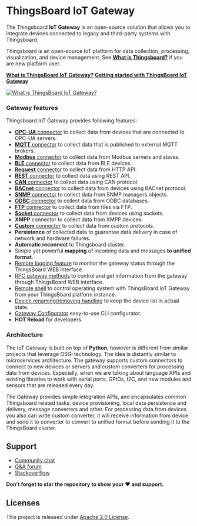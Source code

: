 # ThingsBoard IoT Gateway

The Thingsboard **IoT Gateway** is an open-source solution that allows you to integrate devices connected to legacy and third-party systems with Thingsboard.

Thingsboard is an open-source IoT platform for data collection, processing, visualization, and device management. See [**What is Thingsboard?**](https://thingsboard.io/docs/getting-started-guides/what-is-thingsboard/) if you are new platform user.

[**What is ThingsBoard IoT Gateway?**](https://thingsboard.io/docs/iot-gateway/what-is-iot-gateway/)
[**Getting started with ThingsBoard IoT Gateway**](https://thingsboard.io/docs/iot-gateway/getting-started/)

[![**What is ThingsBoard IoT Gateway?**](https://thingsboard.io/images/gateway/python-gateway-animd-ff.svg)](https://thingsboard.io/docs/iot-gateway/what-is-iot-gateway/)

### Gateway features

Thingsboard IoT Gateway provides following features:

 - [**OPC-UA** connector](https://thingsboard.io/docs/iot-gateway/config/opc-ua/) to collect data from devices that are connected to OPC-UA servers.
 - [**MQTT** connector](https://thingsboard.io/docs/iot-gateway/config/mqtt/) to collect data that is published to external MQTT brokers.
 - [**Modbus** connector](https://thingsboard.io/docs/iot-gateway/config/modbus/) to collect data from Modbus servers and slaves.
 - [**BLE** connector](https://thingsboard.io/docs/iot-gateway/config/ble/) to collect data from BLE devices.
 - [**Request** connector](https://thingsboard.io/docs/iot-gateway/config/request/) to collect data from HTTP API.
 - [**REST** connector](https://thingsboard.io/docs/iot-gateway/config/rest/) to collect data using REST API.
 - [**CAN** connector](https://thingsboard.io/docs/iot-gateway/config/can/) to collect data using CAN protocol.
 - [**BACnet** connector](https://thingsboard.io/docs/iot-gateway/config/bacnet/) to collect data from devices using BACnet protocol.
 - [**SNMP** connector](https://thingsboard.io/docs/iot-gateway/config/snmp/) to collect data from SNMP managers objects.
 - [**ODBC** connector](https://thingsboard.io/docs/iot-gateway/config/odbc/) to collect data from ODBC databases.
 - [**FTP** connector](https://thingsboard.io/docs/iot-gateway/config/ftp/) to collect data from files via FTP.
 - [**Socket** connector](https://thingsboard.io/docs/iot-gateway/config/socket/) to collect data from devices using sockets.
 - **XMPP** connector to collect data from XMPP devices.
 - [**Custom** connector](https://thingsboard.io/docs/iot-gateway/custom/) to collect data from custom protocols.
 - **Persistence** of collected data to guarantee data delivery in case of network and hardware failures.
 - **Automatic reconnect** to Thingsboard cluster.
 - Simple yet powerful **mapping** of incoming data and messages **to unified format**.
 - [Remote logging feature](https://thingsboard.io/docs/iot-gateway/guides/how-to-enable-remote-logging/) to monitor the gateway status through the ThingsBoard WEB interface.
 - [RPC gateway methods](https://thingsboard.io/docs/iot-gateway/guides/how-to-use-gateway-rpc-methods/) to control and get information from the gateway through ThingsBoard WEB interface.
 - [Remote shell](https://thingsboard.io/docs/iot-gateway/guides/how-to-enable-remote-shell/) to control operating system with ThingsBoard IoT Gateway from your ThingsBoard platform instance.
 - [Device renaming/removing handling](https://thingsboard.io/docs/iot-gateway/how-device-removing-renaming-works/) to keep the device list in actual state.
 - [Gateway Configurator](https://thingsboard.io/docs/iot-gateway/guides/how-to-configure-gateway-using-configurator/) easy-to-use CLI configurator.
 - **HOT Reload** for developers.

### Architecture

The IoT Gateway is built on top of **Python**, however is different from similar projects that leverage OSGi technology.
The idea is distantly similar to microservices architecture.
The gateway supports custom connectors to connect to new devices or servers and custom converters for processing data from devices.
Especially, when we are talking about language APIs and existing libraries to work with serial ports, GPIOs, I2C, and new modules and sensors that are released every day.

The Gateway provides simple integration APIs, and encapsulates common Thingsboard related tasks: device provisioning, local data persistence and delivery, message converters and other.
For processing data from devices you also can write custom converter, it will receive information from device and send it to converter to convert to unified format before sending it to the ThingsBoard cluster.

## Support

 - [Community chat](https://gitter.im/thingsboard/chat)
 - [Q&A forum](https://groups.google.com/forum/#!forum/thingsboard)
 - [Stackoverflow](http://stackoverflow.com/questions/tagged/thingsboard)

**Don't forget to star the repository to show your ❤️ and support.**

## Licenses

This project is released under [Apache 2.0 License](./LICENSE).
